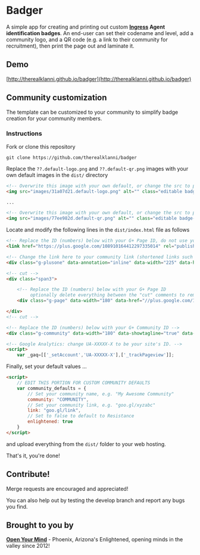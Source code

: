 # Badger

A simple app for creating and printing out custom **[Ingress](http://ingress.com) Agent identification badges**. An end-user can set their codename and level, add a community logo, and a QR code (e.g. a link to their community for recruitment), then print the page out and laminate it.

## Demo

[http://therealklanni.github.io/badger](http://therealklanni.github.io/badger)

## Community customization

The template can be customized to your community to simplify badge creation for your community members.

### Instructions

Fork or clone this repository

```
git clone https://github.com/therealklanni/badger
```

Replace the `??.default-logo.png` and `??.default-qr.png` images with your own default images in the `dist/` directory

```html
<!-- Overwrite this image with your own default, or change the src to point to your image location -->
<img src="images/31a07d21.default-logo.png" alt="" class="editable badge-logo">

...

<!-- Overwrite this image with your own default, or change the src to point to your image location -->
<img src="images/77ee982d.default-qr.png" alt="" class="editable badge-qr">
```

Locate and modify the following lines in the `dist/index.html` file as follows

```html
<!-- Replace the ID (numbers) below with your G+ Page ID, do not use your community ID -->
<link href="https://plus.google.com/108910164412297335014" rel="publisher">
```

```html
<!-- Change the link here to your community link (shortened links such as goo.gl or tinyurl.com will not work here) -->
<div class="g-plusone" data-annotation="inline" data-width="225" data-href="http://therealklanni.github.io/badger/"></div>
```

```html
<!-- cut -->
<div class="span3">

	<!-- Replace the ID (numbers) below with your G+ Page ID
	     optionally delete everything between the "cut" comments to remove -->
	<div class="g-page" data-width="180" data-href="//plus.google.com/108910164412297335014"></div>

</div>
<!-- cut -->
```

```html
<!-- Replace the ID (numbers) below with your G+ Community ID -->
<div class="g-community" data-width="180" data-showtagline="true" data-href="//plus.google.com/communities/115566167479601650426"></div>
```

```html
<!-- Google Analytics: change UA-XXXXX-X to be your site's ID. -->
<script>
	var _gaq=[['_setAccount','UA-XXXXX-X'],['_trackPageview']];
```

Finally, set your default values ...

```html
<script>
	// EDIT THIS PORTION FOR CUSTOM COMMUNITY DEFAULTS
	var community_defaults = {
		// Set your community name, e.g. "My Awesome Community"
		community: "COMMUNITY",
		// Set your community link, e.g. "goo.gl/xyzabc"
		link: "goo.gl/link",
		// Set to false to default to Resistance
		enlightened: true
	}
</script>
```

and upload everything from the `dist/` folder to your web hosting.

That's it, you're done!

## Contribute!

Merge requests are encouraged and appreciated!

You can also help out by testing the develop branch and report any bugs you find.

## Brought to you by

**[Open Your Mind](http://goo.gl/ResXD)** - Phoenix, Arizona's Enlightened, opening minds in the valley since 2012!

